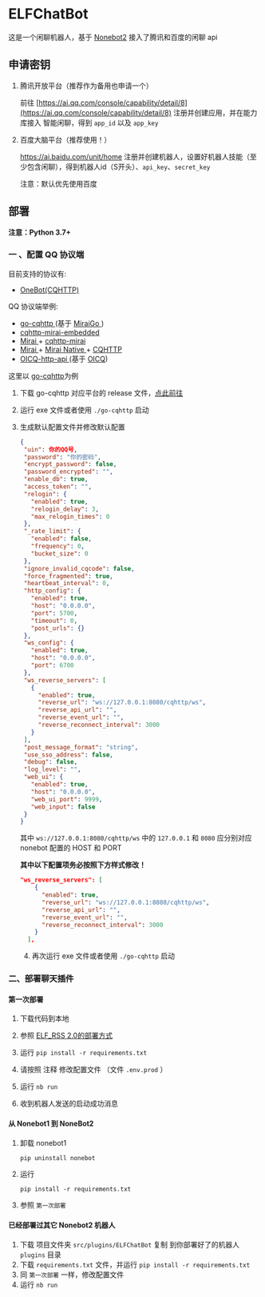 # ELFChatBot

这是一个闲聊机器人，基于 [Nonebot2](https://v2.nonebot.dev/guide/)
接入了腾讯和百度的闲聊 api

## 申请密钥

1. 腾讯开放平台（推荐作为备用也申请一个）

   前往 [https://ai.qq.com/console/capability/detail/8](https://ai.qq.com/console/capability/detail/8) 注册并创建应用，并在能力库接入 智能闲聊，得到 `app_id` 以及 `app_key`

2. 百度大脑平台（推荐使用！）

   https://ai.baidu.com/unit/home 注册并创建机器人，设置好机器人技能（至少包含闲聊），得到机器人id（S开头）、`api_key`、`secret_key`

   注意：默认优先使用百度

## 部署

**注意：Python 3.7+**

### 一 、配置 QQ 协议端

   目前支持的协议有:

   - [OneBot(CQHTTP)](https://github.com/howmanybots/onebot/blob/master/README.md)

   QQ 协议端举例:

   - [go-cqhttp ](https://github.com/Mrs4s/go-cqhttp)(基于 [MiraiGo ](https://github.com/Mrs4s/MiraiGo))
   - [cqhttp-mirai-embedded](https://github.com/yyuueexxiinngg/cqhttp-mirai/tree/embedded)
   - [Mirai ](https://github.com/mamoe/mirai)+ [cqhttp-mirai](https://github.com/yyuueexxiinngg/cqhttp-mirai)
   - [Mirai ](https://github.com/mamoe/mirai)+ [Mirai Native ](https://github.com/iTXTech/mirai-native)+ [CQHTTP](https://github.com/richardchien/coolq-http-api)
   - [OICQ-http-api ](https://github.com/takayama-lily/onebot)(基于 [OICQ](https://github.com/takayama-lily/oicq))

   这里以 [go-cqhttp](https://github.com/Mrs4s/go-cqhttp)为例

   1. 下载 go-cqhttp 对应平台的 release 文件，[点此前往](https://github.com/Mrs4s/go-cqhttp/releases)

   2. 运行 exe 文件或者使用 `./go-cqhttp` 启动

   3. 生成默认配置文件并修改默认配置

       ```json
      {
        "uin": 你的QQ号,
        "password": "你的密码",
        "encrypt_password": false,
        "password_encrypted": "",
        "enable_db": true,
        "access_token": "",
        "relogin": {
          "enabled": true,
          "relogin_delay": 3,
          "max_relogin_times": 0
        },
        "_rate_limit": {
          "enabled": false,
          "frequency": 0,
          "bucket_size": 0
        },
        "ignore_invalid_cqcode": false,
        "force_fragmented": true,
        "heartbeat_interval": 0,
        "http_config": {
          "enabled": true,
          "host": "0.0.0.0",
          "port": 5700,
          "timeout": 0,
          "post_urls": {}
        },
        "ws_config": {
          "enabled": true,
          "host": "0.0.0.0",
          "port": 6700
        },
        "ws_reverse_servers": [
          {
            "enabled": true,
            "reverse_url": "ws://127.0.0.1:8080/cqhttp/ws",
            "reverse_api_url": "",
            "reverse_event_url": "",
            "reverse_reconnect_interval": 3000
          }
        ],
        "post_message_format": "string",
        "use_sso_address": false,
        "debug": false,
        "log_level": "",
        "web_ui": {
          "enabled": true,
          "host": "0.0.0.0",
          "web_ui_port": 9999,
          "web_input": false
        }
      }
      ```

      其中 `ws://127.0.0.1:8080/cqhttp/ws` 中的 `127.0.0.1` 和 `8080` 应分别对应 nonebot 配置的 HOST 和 PORT

      

      **其中以下配置项务必按照下方样式修改！**

      ```json
      "ws_reverse_servers": [
          {
            "enabled": true,
            "reverse_url": "ws://127.0.0.1:8080/cqhttp/ws",
            "reverse_api_url": "",
            "reverse_event_url": "",
            "reverse_reconnect_interval": 3000
          }
        ],
      ```

      4. 再次运行 exe 文件或者使用 `./go-cqhttp` 启动
### 二、部署聊天插件
#### 第一次部署

1. 下载代码到本地

2. 参照 [ELF_RSS 2.0的部署方式](https://github.com/Quan666/ELF_RSS/tree/2.0) 

3. 运行 `pip install -r requirements.txt` 

4. 请按照 注释 修改配置文件 （文件 `.env.prod` ）

5. 运行 `nb run`

6. 收到机器人发送的启动成功消息

#### 从 Nonebot1 到 NoneBot2

1. 卸载 nonebot1

   ```bash
   pip uninstall nonebot
   ```

2. 运行 

   ```
   pip install -r requirements.txt
   ```

3. 参照 `第一次部署`

#### 已经部署过其它 Nonebot2 机器人

1. 下载 项目文件夹 `src/plugins/ELFChatBot` 复制 到你部署好了的机器人 `plugins` 目录
2. 下载 `requirements.txt` 文件，并运行 `pip install -r requirements.txt` 
3. 同 `第一次部署` 一样，修改配置文件
4. 运行 `nb run`

